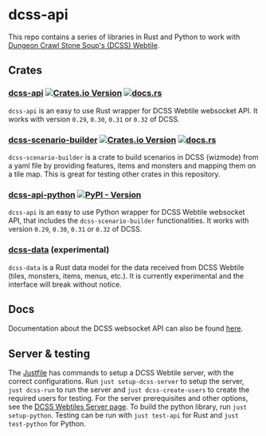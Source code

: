 # dcss-api

This repo contains a series of libraries in Rust and Python to work with [Dungeon Crawl Stone Soup's (DCSS) Webtile](https://crawl.develz.org/).

## Crates

### [dcss-api](https://github.com/EricFecteau/dcss-api/blob/main/dcss-api/) [![Crates.io Version](https://img.shields.io/crates/v/dcss-api)](https://crates.io/crates/dcss-api) [![docs.rs](https://img.shields.io/docsrs/dcss-api)](https://docs.rs/dcss-api/latest/dcss_api/) 

`dcss-api` is an easy to use Rust wrapper for DCSS Webtile websocket API. It works with version `0.29`, `0.30`, `0.31` or `0.32` of DCSS.

### [dcss-scenario-builder](https://github.com/EricFecteau/dcss-api/blob/main/dcss-api/) [![Crates.io Version](https://img.shields.io/crates/v/dcss-scenario-builder)](https://crates.io/crates/dcss-scenario-builder) [![docs.rs](https://img.shields.io/docsrs/dcss-scenario-builder)](https://docs.rs/dcss-scenario-builder/latest/dcss_scenario_builder/) 

`dcss-scenario-builder` is a crate to build scenarios in DCSS (wizmode) from a yaml file by providing features, items and monsters and mapping them on a tile map. This is great for testing other crates in this repository.

### [dcss-api-python](https://github.com/EricFecteau/dcss-api/tree/main/dcss-api-python) [![PyPI - Version](https://img.shields.io/pypi/v/dcss-api)](https://pypi.org/project/dcss-api/)

`dcss-api` is an easy to use Python wrapper for DCSS Webtile websocket API, that includes the `dcss-scenario-builder` functionalities. It works with version `0.29`, `0.30`, `0.31` or `0.32` of DCSS.

### [dcss-data](https://github.com/EricFecteau/dcss-api/tree/main/dcss-data) (experimental)

`dcss-data` is a Rust data model for the data received from DCSS Webtile (tiles, monsters, items, menus, etc.). It is currently experimental and the interface will break without notice.

## Docs

Documentation about the DCSS websocket API can also be found [here](https://ericfecteau.ca/dcss/dcss-api-docs/).

## Server & testing

The [Justfile](https://github.com/EricFecteau/dcss-api/blob/main/Justfile) has commands to setup a DCSS Webtile server, with the correct configurations. Run `just setup-dcss-server` to setup the server, `just dcss-run` to run the server and `just dcss-create-users` to create the required users for testing. For the server prerequisites and other options, see the [DCSS Webtiles Server page](https://github.com/crawl/crawl/tree/master/crawl-ref/source/webserver#dungeon-crawl-stone-soup-webtiles-server). To build the python library, run `just setup-python`. Testing can be run with `just test-api` for Rust and `just test-python` for Python.